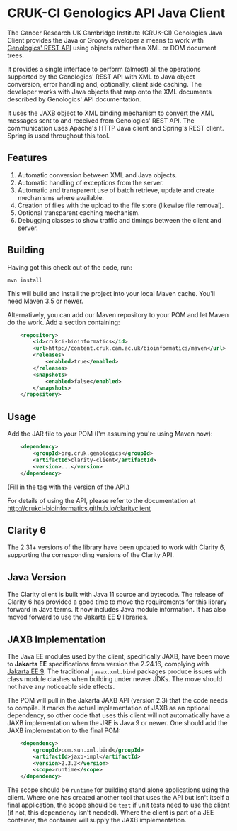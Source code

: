 # CRUK-CI Genologics API Java Client

The Cancer Research UK Cambridge Institute (CRUK-CI) Genologics Java Client
provides the Java or Groovy developer a means to work with
[Genologics' REST API](https://www.genologics.com/developer/) using objects
rather than XML or DOM document trees.

It provides a single interface to perform (almost) all the operations
supported by the Genologics' REST API with XML to Java object conversion,
error handling and, optionally, client side caching. The developer works
with Java objects that map onto the XML documents described by Genologics'
API documentation.

It uses the JAXB object to XML binding mechanism to convert the XML
messages sent to and received from Genologics' REST API. The communication
uses Apache's HTTP Java client and Spring's REST client. Spring is used
throughout this tool.

## Features

1. Automatic conversion between XML and Java objects.
2. Automatic handling of exceptions from the server.
3. Automatic and transparent use of batch retrieve, update and create
mechanisms where available.
4. Creation of files with the upload to the file store (likewise file
removal).
5. Optional transparent caching mechanism.
6. Debugging classes to show traffic and timings between the client
and server.


## Building

Having got this check out of the code, run:

    mvn install

This will build and install the project into your local Maven cache.
You'll need Maven 3.5 or newer.

Alternatively, you can add our Maven repository to your POM and let
Maven do the work. Add a <repositories> section containing:

```XML
    <repository>
        <id>crukci-bioinformatics</id>
        <url>http://content.cruk.cam.ac.uk/bioinformatics/maven</url>
        <releases>
            <enabled>true</enabled>
        </releases>
        <snapshots>
            <enabled>false</enabled>
        </snapshots>
    </repository>
```

## Usage

Add the JAR file to your POM (I'm assuming you're using Maven now):

```XML
    <dependency>
        <groupId>org.cruk.genologics</groupId>
        <artifactId>clarity-client</artifactId>
        <version>...</version>
    </dependency>
```

(Fill in the <version> tag with the version of the API.)

For details of using the API, please refer to the documentation at
<http://crukci-bioinformatics.github.io/clarityclient>

## Clarity 6

The 2.31+ versions of the library have been updated to work with Clarity 6,
supporting the corresponding versions of the Clarity API.

## Java Version

The Clarity client is built with Java 11 source and bytecode. The release
of Clarity 6 has provided a good time to move the requirements for this
library forward in Java terms. It now includes Java module information.
It has also moved forward to use the Jakarta EE **9** libraries.

## JAXB Implementation

The Java EE modules used by the client, specifically JAXB, have been
move to **Jakarta EE** specifications from version the 2.24.16, complying
with [Jakarta EE 9](https://jakarta.ee/release/8). The traditional
`javax.xml.bind` packages produce issues with class module clashes
when building under newer JDKs. The move should not have any noticeable
side effects.

The POM will pull in the Jakarta JAXB API (version 2.3) that the code needs to
compile. It marks the actual implementation of JAXB as an optional
dependency, so other code that uses this client will not automatically
have a JAXB implementation when the JRE is Java 9 or newer. One should
add the JAXB implementation to the final POM:

```XML
    <dependency>
        <groupId>com.sun.xml.bind</groupId>
        <artifactId>jaxb-impl</artifactId>
        <version>2.3.3</version>
        <scope>runtime</scope>
    </dependency>
```

The scope should be `runtime` for building stand alone applications
using the client. Where one has created another tool that uses the API
but isn't itself a final application, the scope should be `test` if
unit tests need to use the client (if not, this dependency isn't needed).
Where the client is part of a JEE container, the container will supply
the JAXB implementation.
